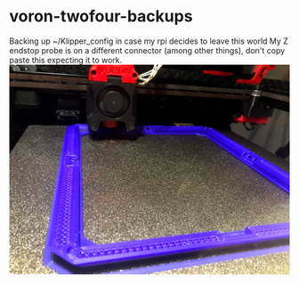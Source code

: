 # voron-twofour-backups
Backing up ~/Klipper_config in case my rpi decides to leave this world
My Z endstop probe is on a different connector (among other things), don't copy paste this expecting it to work.
![printer](/Images/IMG_7892.jpg)

